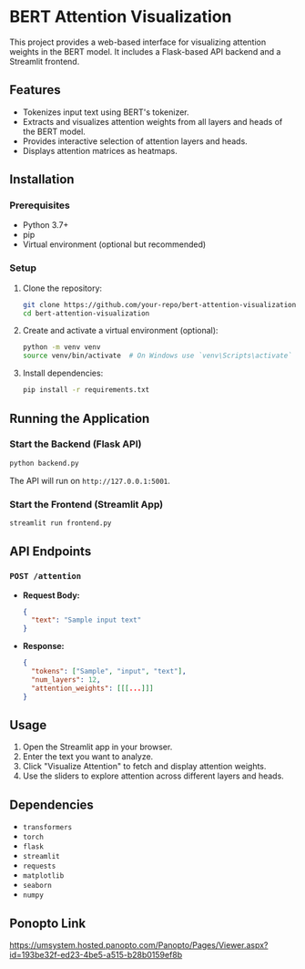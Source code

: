 # BERT Attention Visualization

This project provides a web-based interface for visualizing attention weights in the BERT model. It includes a Flask-based API backend and a Streamlit frontend.

## Features
- Tokenizes input text using BERT's tokenizer.
- Extracts and visualizes attention weights from all layers and heads of the BERT model.
- Provides interactive selection of attention layers and heads.
- Displays attention matrices as heatmaps.

## Installation
### Prerequisites
- Python 3.7+
- pip
- Virtual environment (optional but recommended)

### Setup
1. Clone the repository:
   ```sh
   git clone https://github.com/your-repo/bert-attention-visualization.git
   cd bert-attention-visualization
   ```

2. Create and activate a virtual environment (optional):
   ```sh
   python -m venv venv
   source venv/bin/activate  # On Windows use `venv\Scripts\activate`
   ```

3. Install dependencies:
   ```sh
   pip install -r requirements.txt
   ```

## Running the Application
### Start the Backend (Flask API)
```sh
python backend.py
```
The API will run on `http://127.0.0.1:5001`.

### Start the Frontend (Streamlit App)
```sh
streamlit run frontend.py
```

## API Endpoints
### `POST /attention`
- **Request Body:**
  ```json
  {
    "text": "Sample input text"
  }
  ```
- **Response:**
  ```json
  {
    "tokens": ["Sample", "input", "text"],
    "num_layers": 12,
    "attention_weights": [[[...]]]
  }
  ```

## Usage
1. Open the Streamlit app in your browser.
2. Enter the text you want to analyze.
3. Click "Visualize Attention" to fetch and display attention weights.
4. Use the sliders to explore attention across different layers and heads.

## Dependencies
- `transformers`
- `torch`
- `flask`
- `streamlit`
- `requests`
- `matplotlib`
- `seaborn`
- `numpy`

## Ponopto Link
https://umsystem.hosted.panopto.com/Panopto/Pages/Viewer.aspx?id=193be32f-ed23-4be5-a515-b28b0159ef8b
